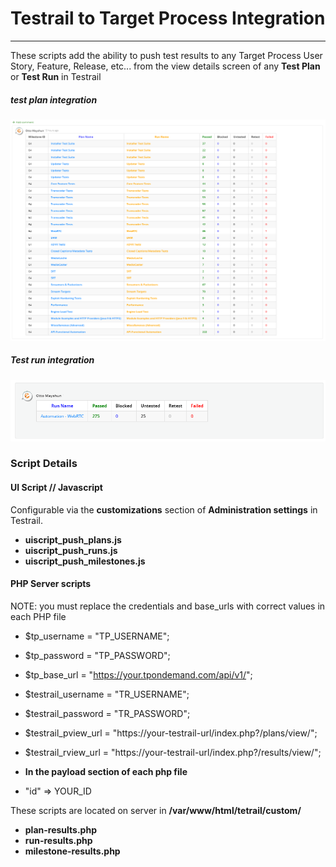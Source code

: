 # Testrail to Target Process Integration
--------------------------------------
These scripts  add the ability to push test results to any Target Process User Story, Feature, Release, etc... from the view details screen of any **Test Plan** or **Test Run** in Testrail

##### *test plan integration*
![](tr-tp-integration.png)


##### *Test run integration*
![](tp-test-runs.png)







### Script Details

#### UI Script // Javascript 
Configurable via the **customizations** section of **Administration settings** in Testrail.

* **uiscript_push_plans.js**
* **uiscript_push_runs.js**
* **uiscript_push_milestones.js**




#### PHP Server scripts 

NOTE: you must replace the credentials and base_urls with correct values in each PHP file

* $tp_username = "TP_USERNAME";
* $tp_password = "TP_PASSWORD";
* $tp_base_url = "https://your.tpondemand.com/api/v1/";


* $testrail_username = "TR_USERNAME";
* $testrail_password = "TR_PASSWORD";
* $testrail_pview_url = "https://your-testrail-url/index.php?/plans/view/";
* $testrail_rview_url = "https://your-testrail-url/index.php?/results/view/";

* **In the payload section of each php file**
* "id" => YOUR_ID


These scripts are located on server in **/var/www/html/tetrail/custom/**

* **plan-results.php**
* **run-results.php**
* **milestone-results.php**
